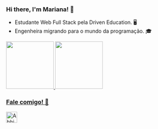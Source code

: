 ### Hi there, I'm Mariana! 👋

<ul>
  <li>Estudante Web Full Stack pela Driven Education. 🖥</li>
  <li>Engenheira migrando para o mundo da programação. 🎓</li>
  
</ul>

<div>
<a href="https://github.com/marianaitopinto">
<img height="130em" src="https://github-readme-stats.vercel.app/api/top-langs/?username=marianaitopinto&layout=compact&langs_count=7&theme=dracula"/>
<img height="130em" src="https://github-readme-stats.vercel.app/api?username=marianaitopinto&show_icons=true&theme=dracula&include_all_commits=true&count_private=true"/>
</div>


<h3>Fale comigo! 📩 </h3>
<a href="https://www.linkedin.com/in/mariana-ito">
    <img alt="Abhishek's LinkedIN" width="30px" src="https://raw.githubusercontent.com/peterthehan/peterthehan/master/assets/linkedin.svg" />
  </a>

